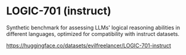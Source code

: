 # LOGIC-701 (instruct)

Synthetic benchmark for assessing LLMs' logical reasoning abilities in different languages, optimized for compatibility with instruct datasets.

https://huggingface.co/datasets/evilfreelancer/LOGIC-701-instruct
